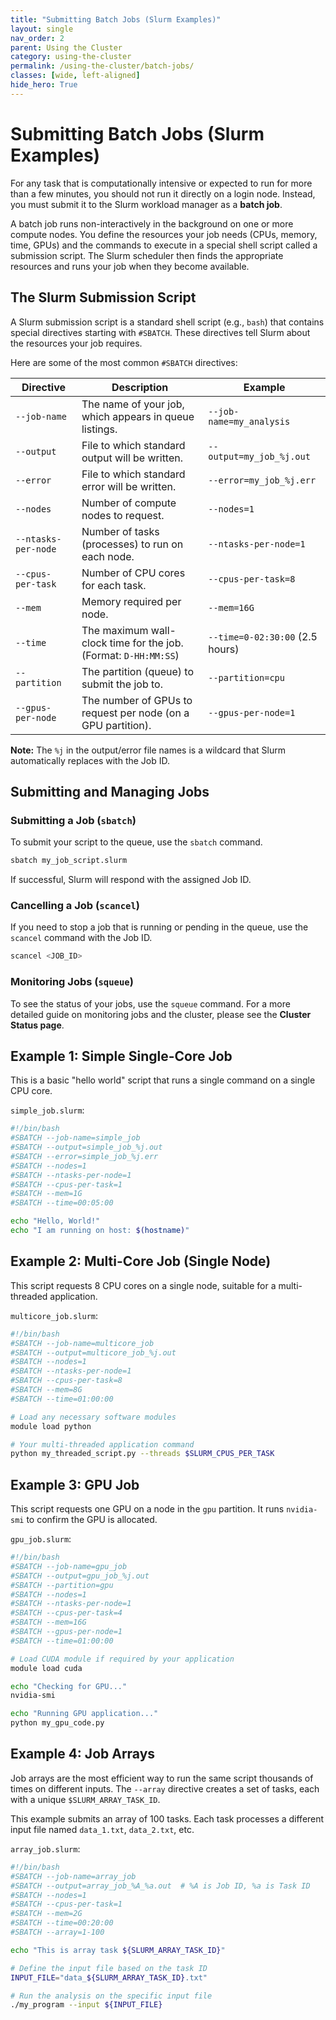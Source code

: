 ```yaml
---
title: "Submitting Batch Jobs (Slurm Examples)"
layout: single
nav_order: 2
parent: Using the Cluster
category: using-the-cluster
permalink: /using-the-cluster/batch-jobs/
classes: [wide, left-aligned]
hide_hero: True
---
```


# Submitting Batch Jobs (Slurm Examples)


For any task that is computationally intensive or expected to run for more than a few minutes, you should not run it directly on a login node. Instead, you must submit it to the Slurm workload manager as a **batch job**.

A batch job runs non-interactively in the background on one or more compute nodes. You define the resources your job needs (CPUs, memory, time, GPUs) and the commands to execute in a special shell script called a submission script. The Slurm scheduler then finds the appropriate resources and runs your job when they become available.

## The Slurm Submission Script

A Slurm submission script is a standard shell script (e.g., `bash`) that contains special directives starting with `#SBATCH`. These directives tell Slurm about the resources your job requires.

Here are some of the most common `#SBATCH` directives:

| Directive           | Description                                                              | Example                          |
| ------------------- | ------------------------------------------------------------------------ | -------------------------------- |
| `--job-name`        | The name of your job, which appears in queue listings.                   | `--job-name=my_analysis`         |
| `--output`          | File to which standard output will be written.                           | `--output=my_job_%j.out`         |
| `--error`           | File to which standard error will be written.                            | `--error=my_job_%j.err`          |
| `--nodes`           | Number of compute nodes to request.                                      | `--nodes=1`                      |
| `--ntasks-per-node` | Number of tasks (processes) to run on each node.                         | `--ntasks-per-node=1`            |
| `--cpus-per-task`   | Number of CPU cores for each task.                                       | `--cpus-per-task=8`              |
| `--mem`             | Memory required per node.                                                | `--mem=16G`                      |
| `--time`            | The maximum wall-clock time for the job. (Format: `D-HH:MM:SS`)          | `--time=0-02:30:00` (2.5 hours)  |
| `--partition`       | The partition (queue) to submit the job to.                              | `--partition=cpu`                |
| `--gpus-per-node`   | The number of GPUs to request per node (on a GPU partition).             | `--gpus-per-node=1`              |

**Note:** The `%j` in the output/error file names is a wildcard that Slurm automatically replaces with the Job ID.

## Submitting and Managing Jobs

### Submitting a Job (`sbatch`)
To submit your script to the queue, use the `sbatch` command.
```bash
sbatch my_job_script.slurm
```
If successful, Slurm will respond with the assigned Job ID.

### Cancelling a Job (`scancel`)
If you need to stop a job that is running or pending in the queue, use the `scancel` command with the Job ID.
```bash
scancel <JOB_ID>
```

### Monitoring Jobs (`squeue`)
To see the status of your jobs, use the `squeue` command. For a more detailed guide on monitoring jobs and the cluster, please see the **Cluster Status page**.

## Example 1: Simple Single-Core Job

This is a basic "hello world" script that runs a single command on a single CPU core.

`simple_job.slurm`:
```bash
#!/bin/bash
#SBATCH --job-name=simple_job
#SBATCH --output=simple_job_%j.out
#SBATCH --error=simple_job_%j.err
#SBATCH --nodes=1
#SBATCH --ntasks-per-node=1
#SBATCH --cpus-per-task=1
#SBATCH --mem=1G
#SBATCH --time=00:05:00

echo "Hello, World!"
echo "I am running on host: $(hostname)"
```

## Example 2: Multi-Core Job (Single Node)

This script requests 8 CPU cores on a single node, suitable for a multi-threaded application.

`multicore_job.slurm`:
```bash
#!/bin/bash
#SBATCH --job-name=multicore_job
#SBATCH --output=multicore_job_%j.out
#SBATCH --nodes=1
#SBATCH --ntasks-per-node=1
#SBATCH --cpus-per-task=8
#SBATCH --mem=8G
#SBATCH --time=01:00:00

# Load any necessary software modules
module load python

# Your multi-threaded application command
python my_threaded_script.py --threads $SLURM_CPUS_PER_TASK
```

## Example 3: GPU Job

This script requests one GPU on a node in the `gpu` partition. It runs `nvidia-smi` to confirm the GPU is allocated.

`gpu_job.slurm`:
```bash
#!/bin/bash
#SBATCH --job-name=gpu_job
#SBATCH --output=gpu_job_%j.out
#SBATCH --partition=gpu
#SBATCH --nodes=1
#SBATCH --ntasks-per-node=1
#SBATCH --cpus-per-task=4
#SBATCH --mem=16G
#SBATCH --gpus-per-node=1
#SBATCH --time=01:00:00

# Load CUDA module if required by your application
module load cuda

echo "Checking for GPU..."
nvidia-smi

echo "Running GPU application..."
python my_gpu_code.py
```

## Example 4: Job Arrays

Job arrays are the most efficient way to run the same script thousands of times on different inputs. The `--array` directive creates a set of tasks, each with a unique `$SLURM_ARRAY_TASK_ID`.

This example submits an array of 100 tasks. Each task processes a different input file named `data_1.txt`, `data_2.txt`, etc.

`array_job.slurm`:
```bash
#!/bin/bash
#SBATCH --job-name=array_job
#SBATCH --output=array_job_%A_%a.out  # %A is Job ID, %a is Task ID
#SBATCH --nodes=1
#SBATCH --cpus-per-task=1
#SBATCH --mem=2G
#SBATCH --time=00:20:00
#SBATCH --array=1-100

echo "This is array task ${SLURM_ARRAY_TASK_ID}"

# Define the input file based on the task ID
INPUT_FILE="data_${SLURM_ARRAY_TASK_ID}.txt"

# Run the analysis on the specific input file
./my_program --input ${INPUT_FILE}
```